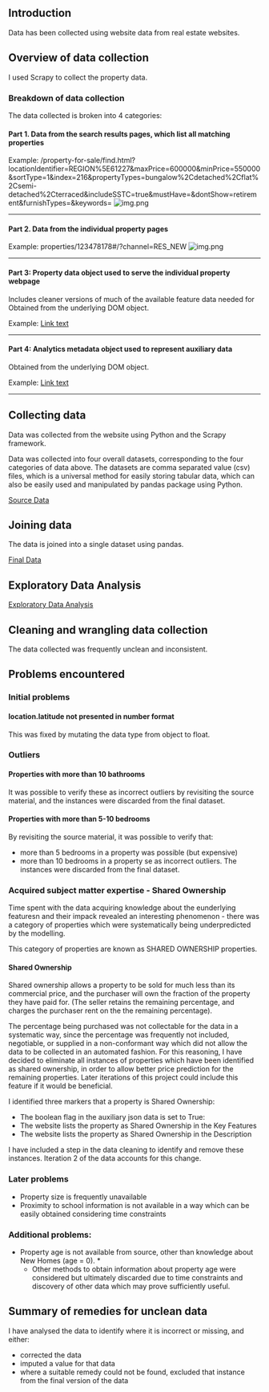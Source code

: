 
## Introduction
Data has been collected using website data from real estate websites.

## Overview of data collection

I used Scrapy to collect the property data.

### Breakdown of data collection

The data collected is broken into 4 categories:


#### Part 1. Data from the search results pages, which list all matching properties

Example: /property-for-sale/find.html?locationIdentifier=REGION%5E61227&maxPrice=600000&minPrice=550000&sortType=1&index=216&propertyTypes=bungalow%2Cdetached%2Cflat%2Csemi-detached%2Cterraced&includeSSTC=true&mustHave=&dontShow=retirement&furnishTypes=&keywords=
![img.png](../../capstone_artifacts/images/05__01_img.png)

---

#### Part 2. Data from the individual property pages

Example: properties/123478178#/?channel=RES_NEW
![img.png](../../capstone_artifacts/images/05__02_img.png)

---
#### Part 3: Property data object used to serve the individual property webpage

Includes cleaner versions of much of the available feature data needed for Obtained from the underlying DOM object.

Example: [Link text](../../capstone_artifacts/json/05__01_model_data.json)

---

#### Part 4: Analytics metadata object used to represent auxiliary data

Obtained from the underlying DOM object.

Example: [Link text](../../capstone_artifacts/json/05__02_metadata.json)


---

## Collecting data

Data was collected from the website using Python and the Scrapy framework.

Data was collected into four overall datasets, corresponding to the four categories of data above.
The datasets are comma separated value (csv) files, which is a universal method for easily storing tabular data, which can also be easily used and manipulated by pandas package using Python. 

[Source Data](../../data/final_split)


## Joining data

The data is joined into a single dataset using pandas.

[Final Data](../../data/final/df_listings.csv)


## Exploratory Data Analysis

[Exploratory Data Analysis](../../process/C_insight/iteration01__001__basic_insights.ipynb)

## Cleaning and wrangling data collection

The data collected was frequently unclean and inconsistent.

## Problems encountered

### Initial problems

#### location.latitude not presented in number format

This was fixed by mutating the data type from object to float.


### Outliers

#### Properties with more than 10 bathrooms

It was possible to verify these as incorrect outliers by revisiting the source material, and the instances were discarded from the final dataset.

#### Properties with more than 5-10 bedrooms

By revisiting the source material, it was possible to verify that:
* more than 5 bedrooms in a property was possible (but expensive)
* more than 10 bedrooms in a property  se as incorrect outliers. The instances were discarded from the final dataset.


### Acquired subject matter expertise - Shared Ownership

Time spent with the data acquiring knowledge about the eunderlying featuresn and their impack revealed an interesting phenomenon - there was a category of properties which were systematically being underpredicted by the modelling.

This category of properties are known as SHARED OWNERSHIP properties.

#### Shared Ownership

Shared ownership allows a property to be sold for much less than its commercial price, and the purchaser will own the fraction of the property they have paid for. (The seller retains the remaining percentage, and charges the purchaser rent on the the remaining percentage).

The percentage being purchased was not collectable for the data in a systematic way, since the percentage was frequently not included, negotiable, or supplied in a non-conformant way which did not allow the data to be collected in an automated fashion. For this reasoning, I have decided to eliminate all instances of properties which have been identified as shared ownership, in order to allow better price prediction for the remaining properties. Later iterations of this project could include this feature if it would be beneficial. 

I identified three markers that a property is Shared Ownership:
* The boolean flag in the auxiliary json data is set to True:
* The website lists the property as Shared Ownership in the Key Features
* The website lists the property as Shared Ownership in the Description

I have included a step in the data cleaning to identify and remove these instances. Iteration 2 of the data accounts for this change.

### Later problems


* Property size is frequently unavailable
* Proximity to school information is not available in a way which can be easily obtained considering time constraints

### Additional problems:

* Property age is not available from source, other than knowledge about New Homes (age = 0).
  * 
  * Other methods to obtain information about property age were considered but ultimately discarded due to time constraints and discovery of other data which may prove sufficiently useful.


## Summary of remedies for unclean data

I have analysed the data to identify where it is incorrect or missing, and either:
* corrected the data
* imputed a value for that data
* where a suitable remedy could not be found, excluded that instance from the final version of the data
